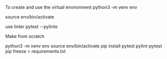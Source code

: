 To create and use the virtual environment 
python3 -m venv env

source env/bin/activate


use linter
pytest --pylinte



Make from scratch

python3 -m venv env
source env/bin/activate
pip install pytest pylint-pytest
pip freeze > requirements.txt
